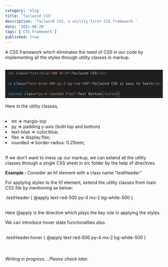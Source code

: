 ```yaml
---
category: 'blog'
title: 'Tailwind CSS'
description: 'Tailwind CSS, a utility first CSS framework.'
date: '2021-08-28'
tags: ['CSS Framework']
published: true
---
```

A CSS framework which eliminates the need of CSS in our code by implementing all the styles through utility classes in markup.

<br/>
<img src="image_1.png">
<br/>

Here in the utility classes,

<br/>
<li>mt => margin-top</li>
<li>py => padding y-axis (both top and bottom)</li>
<li>text-blue => color:blue;</li>
<li>flex => display:flex;</li>
<li>rounded => border-radius: 0.25rem;</li>
<br/>

If we don't want to mess up our markup, we can extend all the utility classes through a single CSS sheet in src folder by the help of directives.

<strong>Example :</strong> Consider an h1 element with a class name "testHeader"

For applying styles to the h1 element, extend the utility classes from main CSS file by mentioning as below:

<div class="text-red-500 text-center">.testHeader {
    @apply text-red-500 py-4 mx-2 bg-white-500
}</div>

<br/>

Here @apply is the directive which plays the key role in applying the styles.

We can introduce hover state functionalties also.
<br/>
<br/>
<div class="text-red-500 text-center">.testHeader:hover {
    @apply text-red-500 py-4 mx-2 bg-white-500
}</div>

<br/>
<br/>
<br/>
<em>Writing in progress....Please check later.</em>



